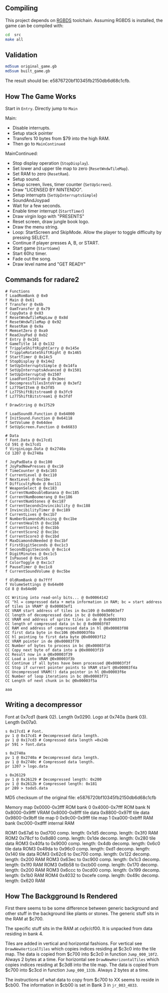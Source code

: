## Compiling

This project depends on [RGBDS](https://github.com/gbdev/rgbds) toolchain.
Assuming RGBDS is installed, the game can be compiled with:

```bash
cd  src
make all
```

## Validation
```bash
md5sum original_game.gb
md5sum built_game.gb
```
The result should be: e5876720bf10345fb2150db6d68c1cfb.

## How The Game Works
Start in `Entry`.
Directly jump to `Main`

Main:
- Disable interrupts.
- Setup stack pointer
- Transfers 10 bytes from $79 into the high RAM.
- Then go to `MainContinued`

MainContinued:
 - Stop display operation (`StopDisplay`).
 - Set lower and upper tile map to zero (`ResetWndwTileMap`).
 - Set RAM to zero (`ResetRam`).
 - Setup sound.
 - Setup screen, lives, timer counter (`SetUpScreen`).
 - Draw "LICENSED BY NINTENDO".
 - Setup interrupts (`SetUpInterruptsSimple`)
 - SoundAndJoypad
 - Wait for a few seconds.
 - Enable timer interrupt (`StartTimer`)
 - Draw virgin logo with "PRESENTS"
 - Reset screen, draw jungle book logo.
 - Draw the menu string.
 - Loop: StartScreen and SkipMode. Allow the player to toggle difficulty by pressing SELECT.
 - Continue if player presses A, B, or START.
 - Start game (`StartGame`)
 - Start 60hz timer.
 - Fade out the song.
 - Draw level name and "GET READY"


## Commands for radare2
```
# Functions
f LoadRomBank @ 0x0
f Main @ 0x61
f Transfer @ 0x6b
f OamTransfer @ 0x79
f CopyData @ 0x83
f ResetWndwTileMapLow @ 0x8d
f ResetWndwTileMap @ 0x92
f ResetRam @ 0x9a
f MemsetZero @ 0xa9
f ReadJoyPad @ 0xb2
f Entry @ 0x101
f GameTitle 14 @ 0x132
f TrippleShiftRightCarry @ 0x145e
f TrippleRotateShiftRight @ 0x1465
f StartTimer @ 0x14c5
f StopDisplay @ 0x14e2
f SetUpInterruptsSimple @ 0x14fa
f SetUpInterruptsAdvanced @ 0x1501
f SetUpInterrupts@ 0x1507
f LoadFontIntoVram @ 0x3eec
f DecompressTilesIntoVram @ 0x3ef2
f Lz77GetItem @ 0x3f85
f Lz77ShiftBitstream0 @ 0x3fc9
f Lz77ShiftBitstream1 @ 0x3fdf

f DrawString @ 0x17529

f LoadSound0.Function @ 0x64000
f InitSound.Function @ 0x64118
f SetVolume @ 0x64dee
f SetUpScreen.Function @ 0x66833

# Data
f Font.Data @ 0x17cd1
Cd 591 @ 0x17cd1
f VirginLogo.Data @ 0x2740a
Cd 1207 @ 0x2740a

f JoyPadData @ 0xc100
f JoyPadNewPresses @ 0xc10
f TimeCounter @ 0x$c103
f CurrentLevel @ 0xc110
f NextLevel @ 0xc10e
f DifficultyMode @ 0xc111
f WeaponSelect @ 0xc183
f CurrentNumDoubleBanana @ 0xc185
f CurrentNumBoomerang @ 0xc186
f CurrentNumStones @ 0xc187
f CurrentSecondsInvincibility @ 0xc188
f InvincibilityTimer @ 0xc189
f CurrentLives @ 0xc1b7
f NumberDiamondsMissing @ 0xc1be
f CurrentHealth @ 0xc1b8
f CurrentScore1 @ 0xc1bb
f CurrentScore2 @ 0xc1bc
f CurrentScore3 @ 0xc1bd
f MaxDiamondsNeeded @ 0xc1bf
f FirstDigitSeconds @ 0xc1c3
f SecondDigitSeconds @ 0xc1c4
f DigitMinutes @ 0xc1c5
f IsPaused @ 0xc1c6
f ColorToggle @ 0xc1c7
f PauseTimer @ 0xc1c8
f CurrentSoundVolume @ 0xc5be

f OldRomBank @ 0x7fff
f VolumeSettings @ 0x64e00
Cd 8 @ 0x64e00

CC Writing into read-only bits... @ 0x00064142
CC "hl = compressed data + meta information in RAM; bc = start address of tiles in VRAM" @ 0x00003ef1
CC VRAM start address of tiles in 0xc109 @ 0x00003ef7
CC length of decompressed data in bc @ 0x00003efc
CC VRAM end address of sprite tiles in de @ 0x00003f03
CC length of compressed data in bc @ 0x00003f07
CC RAM end address of compressed data in hl @0x00003f08
CC first data byte in 0xc106 @0x00003f0a
CC hl pointing to first data byte @0x00003f12
CC VRAM pointer in de @0x00003f70
CC Number of bytes to process in bc @0x00003f16
CC Copy next byte of data into a @0x00003f19
CC Result now in a @0x00003f39
CC Load a into VRAM @0x00003f3b
CC Continue if all bytes have been processed @0x00003f3f
CC Stop if current pointer points to VRAM start @0x00003f4a
CC Uncompressed VRAM(!) data pointer in hl @0x00003f6e
CC Number of loop iterations in bc @0x00003f71
CC Length of next chunk in bc @0x00003f5a

aaa
```

## Writing a decompressor
Font at 0x7cd1 (bank 02). Length 0x0290.
Logo at 0x740a (bank 03). Length 0x07a0.
```radare2
s 0x17cd1 # Font.
pv 1 @ 0x17cd1 # Decompressed data length.
pv 1 @ 0x17cd3 # Compressed data length =0x24b
pr 591 > font.data

s 0x2740a
pv 1 @ 0x2740a # Decompressed data length.
pv 1 @ 0x2740c # Compressed data length.
pr 1207 > logo.data

s 0x26129
pv 1 @ 0x26129 # Decompressed length: 0x200
pv 1 @ 0x2612b # Compressed length: 0x181
pr 289 > todo5.data
```
MD5 checksum of the original file:
e5876720bf10345fb2150db6d68c1cfb

Memory map
0x0000-0x3fff ROM bank 0
0x4000-0x7fff ROM bank N
0x8000-0x9fff VRAM
    0x8000-0x8fff tile data
    0x8800-0x97ff tile data
    0x9800-0x9bff tile map 0
    0x9c00-0x9fff tile map 1
0xa000-0xbfff RAM bank
0xc000-0xdfff internal RAM

ROM1 0x67a6 to 0xd700 comp. length: 0x1d5 decomp. length: 0x3f0 RAM
ROM2 0x78cf to 0x8d80 comp. length: 0x1de decomp. length: 0x280 tile data
ROM3 0x40fa to 0x9000 comp. length: 0x4db decomp. length: 0x6c0 tile data
ROM3 0x49da to 0x96c0 comp. length: 0xd1  decomp. length: 0x140 tile data
ROM3 0x62c6 to 0xc700 comp. length: 0x122 decomp. length: 0x200 RAM
ROM3 0x63ec to 0xc900 comp. length: 0x1c3 decomp. length: 0x1f0 RAM
ROM3 0x6b58 to 0xcb00 comp. length: 0x170 decomp. length: 0x200 RAM
ROM3 0x6ccc to 0xcd00 comp. length: 0x199 decomp. length: 0x1b0 RAM
ROM4 0x4032 to 0xcefe comp. length: 0x49c decomp. length: 0x620 RAM

## How The Backgground Is Rendered
First there seems to be some difference between generic background and other stuff in the background like plants or stones.
The generic stuff sits in the RAM at $c700.

The specific stuff sits in the RAM at $cefe/$cf00.
It is unpacked from data residing in bank 4.

Tiles are added in vertical and horizontal fashions.
For vertical see `DrawNewVerticalTiles` which copies indices residing at $c3c0 into the tile map.
The data is copied from $c700 into $c3c0 in function `Jump_000_10f2`. Always 2 bytes at a time.
For horizontal see `DrawNewHorizontalTiles` which copies indices residing at $c3d8 into the tile map.
The data is copied from $c700 into $c3cd in function `Jump_000_133b`. Always 2 bytes at a time.

The instructions of what data to copy from $c700 to XX seems to reside in $cb00.
The information in $cb00 is set in Bank 3 in `jr_003_4033`.
